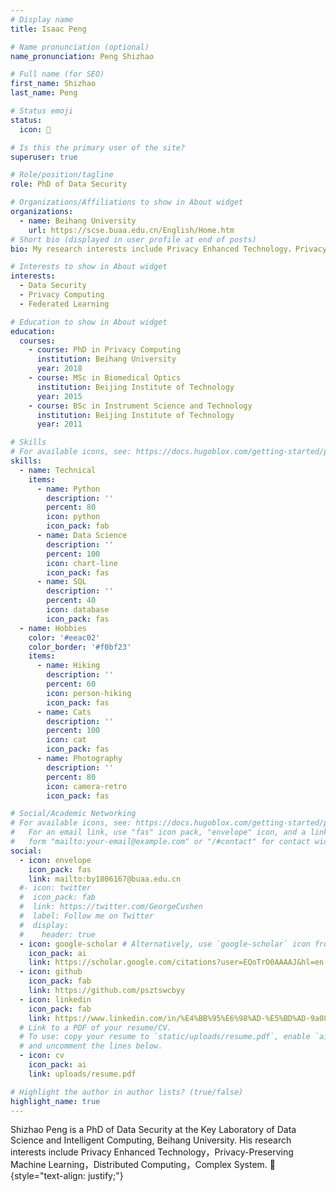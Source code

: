 ```yaml
---
# Display name
title: Isaac Peng

# Name pronunciation (optional)
name_pronunciation: Peng Shizhao

# Full name (for SEO)
first_name: Shizhao
last_name: Peng

# Status emoji
status:
  icon: 🌌

# Is this the primary user of the site?
superuser: true

# Role/position/tagline
role: PhD of Data Security

# Organizations/Affiliations to show in About widget
organizations:
  - name: Beihang University
    url: https://scse.buaa.edu.cn/English/Home.htm
# Short bio (displayed in user profile at end of posts)
bio: My research interests include Privacy Enhanced Technology，Privacy-Preserving Machine Learning，Distributed Computing，Complex System.

# Interests to show in About widget
interests:
  - Data Security
  - Privacy Computing
  - Federated Learning 

# Education to show in About widget
education:
  courses:
    - course: PhD in Privacy Computing
      institution: Beihang University
      year: 2018
    - course: MSc in Biomedical Optics
      institution: Beijing Institute of Technology
      year: 2015
    - course: BSc in Instrument Science and Technology
      institution: Beijing Institute of Technology
      year: 2011

# Skills
# For available icons, see: https://docs.hugoblox.com/getting-started/page-builder/#icons
skills:
  - name: Technical
    items:
      - name: Python
        description: ''
        percent: 80
        icon: python
        icon_pack: fab
      - name: Data Science
        description: ''
        percent: 100
        icon: chart-line
        icon_pack: fas
      - name: SQL
        description: ''
        percent: 40
        icon: database
        icon_pack: fas
  - name: Hobbies
    color: '#eeac02'
    color_border: '#f0bf23'
    items:
      - name: Hiking
        description: ''
        percent: 60
        icon: person-hiking
        icon_pack: fas
      - name: Cats
        description: ''
        percent: 100
        icon: cat
        icon_pack: fas
      - name: Photography
        description: ''
        percent: 80
        icon: camera-retro
        icon_pack: fas

# Social/Academic Networking
# For available icons, see: https://docs.hugoblox.com/getting-started/page-builder/#icons
#   For an email link, use "fas" icon pack, "envelope" icon, and a link in the
#   form "mailto:your-email@example.com" or "/#contact" for contact widget.
social:
  - icon: envelope
    icon_pack: fas
    link: mailto:by1806167@buaa.edu.cn
  #- icon: twitter
  #  icon_pack: fab
  #  link: https://twitter.com/GeorgeCushen
  #  label: Follow me on Twitter
  #  display:
  #    header: true
  - icon: google-scholar # Alternatively, use `google-scholar` icon from `ai` icon pack
    icon_pack: ai
    link: https://scholar.google.com/citations?user=EQoTrO0AAAAJ&hl=en
  - icon: github
    icon_pack: fab
    link: https://github.com/psztswcbyy
  - icon: linkedin
    icon_pack: fab
    link: https://www.linkedin.com/in/%E4%BB%95%E6%98%AD-%E5%BD%AD-9a082a180/
  # Link to a PDF of your resume/CV.
  # To use: copy your resume to `static/uploads/resume.pdf`, enable `ai` icons in `params.yaml`,
  # and uncomment the lines below.
  - icon: cv
    icon_pack: ai
    link: uploads/resume.pdf

# Highlight the author in author lists? (true/false)
highlight_name: true
---
```


Shizhao Peng is a PhD of Data Security at the Key Laboratory of Data Science and Intelligent Computing, Beihang University. His research interests include Privacy Enhanced Technology，Privacy-Preserving Machine Learning，Distributed Computing，Complex System. 🌌
{style="text-align: justify;"}
